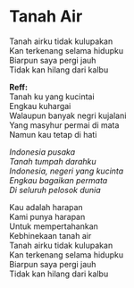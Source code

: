 # Tanah Air

Tanah airku tidak kulupakan  
Kan terkenang selama hidupku  
Biarpun saya pergi jauh  
Tidak kan hilang dari kalbu  

**Reff:**  
Tanah ku yang kucintai  
Engkau kuhargai  
Walaupun banyak negri kujalani  
Yang masyhur permai di mata  
Namun kau tetap di hati  

*Indonesia pusaka*  
*Tanah tumpah darahku*  
*Indonesia, negeri yang kucinta*  
*Engkau bagaikan permata*  
*Di seluruh pelosok dunia*  

Kau adalah harapan  
Kami punya harapan  
Untuk mempertahankan  
Kebhinekaan tanah air  
Tanah airku tidak kulupakan  
Kan terkenang selama hidupku  
Biarpun saya pergi jauh  
Tidak kan hilang dari kalbu
